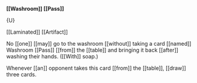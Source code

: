 **[[Washroom]] [[Pass]]**

{U}

[[Laminated]] [[Artifact]]

No [[one]] [[may]] go to the washroom [[without]] taking a card [[named]] Washroom [[Pass]] [[from]] the [[table]] and bringing it back [[after]] washing their hands. ([[With]] soap.)

Whenever [[an]] opponent takes this card [[from]] the [[table]], [[draw]] three cards.